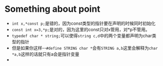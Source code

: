 # Something about point

- `int x,*const p;`是错的，因为const类型的指针要在声明的时候同时初始化
- `const int x=3,*p;`是对的，因为这里的const只对x管用，对*p不管用。
- `typedef char * string;`可以使得`string c,d`中的两个变量都声明为char类型的指针
- 但是如果你这样--`#define STRING char *`会有`STRING a,b`这里会解释为`char *a,b`这样的话就只有a会是指针变量
- 